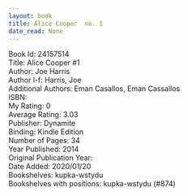 ```yaml
---
layout: book
title: Alice Cooper  no. 1
date_read: None
---
```


Book Id: 24157514<br />
Title: Alice Cooper #1<br />
Author: Joe Harris<br />
Author l-f: Harris, Joe<br />
Additional Authors: Eman Casallos, Eman Cassallos<br />
ISBN: <br />
My Rating: 0<br />
Average Rating: 3.03<br />
Publisher: Dynamite<br />
Binding: Kindle Edition<br />
Number of Pages: 34<br />
Year Published: 2014<br />
Original Publication Year: <br />
Date Added: 2020/01/20<br />
Bookshelves: kupka-wstydu<br />
Bookshelves with positions: kupka-wstydu (#874)<br />

